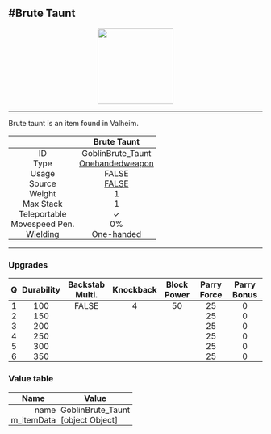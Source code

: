 <meta property="og:title" content="Brute Taunt - MoreValheim" /><meta property="og:type" content="website" /><meta property="og:image" content="/assets/brute_taunt.png" /><meta property="og:description" content="Brute Taunt is an item found in Valheim." /><meta name="theme-color" content="#546D78"><meta name="twitter:card" content="summary_large_image">
#Brute Taunt
-------------
<style>img {width:20px;}.tb {width:150px;display: block;margin-left: auto;margin-right: auto;}</style>

<style>.md-typeset table:not([class]) th:not([align]) {min-width:unset!important;}</style>
<style>td{padding:0em 0.3em!important;text-align:center!important;border-left:.05rem solid var(--md-default-fg-color--lightest)}</style>

<style>th{padding:0.1em 0.3em!important;text-align:center!important;font-weight:bold}</style>

<style>pre{text-align:right!important}</style>
<style>table tr td:first-child {border-left: 0;};</style>

<figure><img src="/assets/brute_taunt.png" class="tb" /><figcaption><small></small></figcaption></figure>

-------------

Brute taunt is an item found in Valheim.

|        | Brute Taunt              |
| ----------- | ------------------------------------ |
| ID |GoblinBrute_Taunt
| Type | [Onehandedweapon](../../types/onehandedweapon)
| Usage | FALSE<br>
| Source | [FALSE](../../items/false)
| Weight | 1 |
| Max Stack | 1 |
| Teleportable | ✓
| Movespeed Pen. | 0%
| Wielding | One-handed


-------------

### Upgrades
| Q | Durability | Backstab Multi. | Knockback | Block Power | Parry Force | Parry Bonus
| - | - | - | - | - | - | - 
1 | 100 | FALSE | 4 | 50 | 25 | 0 | 1.5 | 
 | 2 | 150 |  |  |  | 25 | 0 |  | 
 | 3 | 200 |  |  |  | 25 | 0 |  | 
 | 4 | 250 |  |  |  | 25 | 0 |  | 
 | 5 | 300 |  |  |  | 25 | 0 |  | 
 | 6 | 350 |  |  |  | 25 | 0 |  | 


### Value table
| Name | Value
| - | - |
| <div style="text-align:right">name</div> | <div style="text-align:left">GoblinBrute_Taunt</div> | 
| <div style="text-align:right">m_itemData</div> | <div style="text-align:left">[object Object]</div> | 